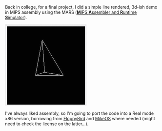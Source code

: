Back in college, for a final project, I did a simple line rendered, 3d-ish demo in MIPS assembly using the MARS ([**M**IPS **A**ssembler and **R**untime **S**imulator](http://courses.missouristate.edu/KenVollmar/MARS/)).

![](MIPS/mips_graphics.gif)

I've always liked assembly, so I'm going to port the code into a Real mode x86 version, borrowing from [FloppyBird](https://github.com/icebreaker/floppybird) and [MikeOS](http://mikeos.sourceforge.net/) where needed (might need to check the license on the latter...).
